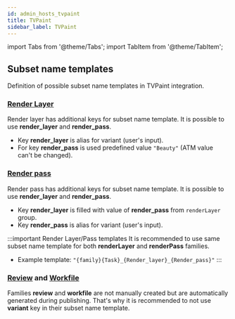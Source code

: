```yaml
---
id: admin_hosts_tvpaint
title: TVPaint
sidebar_label: TVPaint
---
```


import Tabs from '@theme/Tabs';
import TabItem from '@theme/TabItem';

## Subset name templates
Definition of possible subset name templates in TVPaint integration.

### [Render Layer](artist_hosts_tvpaint#render-layer)
Render layer has additional keys for subset name template. It is possible to use **render_layer** and **render_pass**.

- Key **render_layer** is alias for variant (user's input).
- For key **render_pass** is used predefined value `"Beauty"` (ATM value can't be changed).

### [Render pass](artist_hosts_tvpaint#render-pass)
Render pass has additional keys for subset name template. It is possible to use **render_layer** and **render_pass**.
- Key **render_layer** is filled with value of **render_pass** from `renderLayer` group.
- Key **render_pass** is alias for variant (user's input).

:::important Render Layer/Pass templates
It is recommended to use same subset name template for both **renderLayer** and **renderPass** families.
- Example template: `"{family}{Task}_{Render_layer}_{Render_pass}"`
:::

### [Review](artist_hosts_tvpaint#review) and [Workfile](artist_hosts_tvpaint#workfile)
Families **review** and **workfile** are not manually created but are automatically generated during publishing. That's why it is recommended to not use **variant** key in their subset name template.
